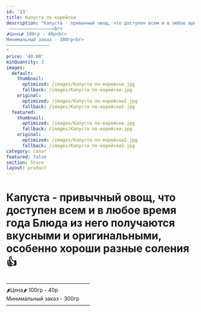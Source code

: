 ```yaml
---
id: '13'
title: Капуста по-корейски
description: "Капуста - привычный овощ, что доступен всем и в любое время года Блюда из него получаются вкусными и оригинальными, особенно хороши разные соления 👍 <br>
 ————————————————<br>
🌶Цена🌶 100гр - 40р<br>
Минимальный заказ - 300гр<br>
————————————————
"
price: '40.00'
minQuantity: 3
images:
  default:
    thumbnail:
      optimized: /images/Капуста по-корейски.jpg
      fallback: /images/Капуста по-корейски.jpg
    original:
      optimized: /images/Капуста по-корейски2.jpg
      fallback: /images/Капуста по-корейски2.jpg
  featured:
    thumbnail:
      optimized: /images/Капуста по-корейски.jpg
      fallback: /images/Капуста по-корейски.jpg
    original:
      optimized: /images/Капуста по-корейски2.jpg
      fallback: /images/Капуста по-корейски2.jpg
category: салат
featured: false
section: Store
layout: product
---
```


# Капуста - привычный овощ, что доступен всем и в любое время года Блюда из него получаются вкусными и оригинальными, особенно хороши разные соления 👍 <br>
 ————————————————<br>
🌶Цена🌶 100гр - 40р<br>
Минимальный заказ - 300гр<br>
————————————————
